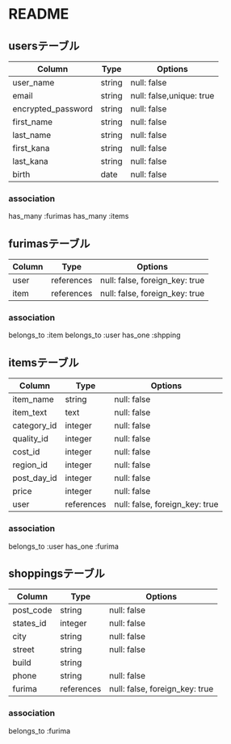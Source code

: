 # README
## usersテーブル

| Column                | Type       | Options                                     |
| ------                | ---------- | ------------------------------              |
| user_name             | string     | null: false |
| email                 | string     | null: false,unique: true |
| encrypted_password    |string      | null: false |
| first_name            | string     | null: false |
| last_name             | string     | null: false |
| first_kana            | string     | null: false |
| last_kana             | string     | null: false |
| birth                 | date       | null: false |
### association
has_many :furimas
has_many :items


## furimasテーブル

| Column     | Type       | Options                        |
| ------     | ---------- | ------------------------------ |
| user       | references | null: false, foreign_key: true |
| item       | references | null: false, foreign_key: true |
### association
belongs_to :item
belongs_to :user
has_one :shpping

## itemsテーブル

| Column    | Type       | Options                        |
| ------    | ---------- | ------------------------------ |
| item_name | string     | null: false |
| item_text | text       | null: false |
| category_id| integer   | null: false |
| quality_id| integer    | null: false |
| cost_id   | integer    | null: false |
| region_id | integer    | null: false |
| post_day_id| integer   | null: false |
| price     | integer    | null: false |
| user      | references | null: false, foreign_key: true |
### association
belongs_to :user
has_one :furima


## shoppingsテーブル

| Column    | Type       | Options                        |
| ------    | ---------- | ------------------------------ |
| post_code | string     | null: false |
| states_id | integer    | null: false |
| city      | string     | null: false |
| street    | string     | null: false |
| build     | string     |             |
| phone     | string     | null: false |
| furima    | references | null: false, foreign_key: true |
### association
belongs_to :furima

